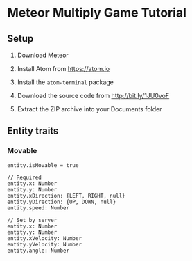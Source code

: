 Meteor Multiply Game Tutorial
=============================

Setup
-----

1. Download Meteor

2. Install Atom from https://atom.io

3. Install the `atom-terminal` package

4. Download the source code from http://bit.ly/1JU0voF

5. Extract the ZIP archive into your Documents folder


Entity traits
-------------

### Movable

    entity.isMovable = true

    // Required
    entity.x: Number
    entity.y: Number
    entity.xDirection: {LEFT, RIGHT, null}
    entity.yDirection: {UP, DOWN, null}
    entity.speed: Number

    // Set by server
    entity.x: Number
    entity.y: Number
    entity.xVelocity: Number
    entity.yVelocity: Number
    entity.angle: Number

